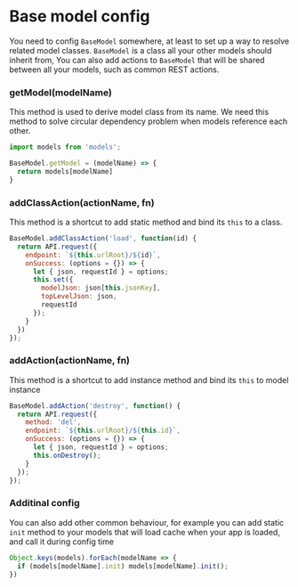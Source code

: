 # Base model config

You need to config `BaseModel` somewhere, at least to set up a way to resolve related model classes. `BaseModel` is a class all your other models should inherit from, You can also add actions to `BaseModel` that will be shared between all your models, such as common REST actions.

### getModel(modelName)

This method is used to derive model class from its name. We need this method to solve circular dependency problem when models reference each other.

```js
import models from 'models';

BaseModel.getModel = (modelName) => {
  return models[modelName]
}
```

### addClassAction(actionName, fn)

This method is a shortcut to add static method and bind its `this` to a class.

```js
BaseModel.addClassAction('load', function(id) {
  return API.request({
    endpoint: `${this.urlRoot}/${id}`,
    onSuccess: (options = {}) => {
      let { json, requestId } = options;
      this.set({
        modelJson: json[this.jsonKey], 
        topLevelJson: json,
        requestId
      });
    }
  })
});
```


### addAction(actionName, fn)

This method is a shortcut to add instance method and bind its `this` to model instance

```js
BaseModel.addAction('destroy', function() {
  return API.request({
    method: 'del',
    endpoint: `${this.urlRoot}/${this.id}`,
    onSuccess: (options = {}) => {
      let { json, requestId } = options;
      this.onDestroy();
    }
  });
});
```

### Additinal config

You can also add other common behaviour, for example you can add static `init` method to your models that will load cache when your app is loaded, and call it during config time

```js
Object.keys(models).forEach(modelName => {
  if (models[modelName].init) models[modelName].init();
})
```